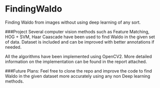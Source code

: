 # FindingWaldo
Finding Waldo from images without using deep learning of any sort.

###Project
Several computer vision methods such as Feature Matching, HOG + SVM, Haar Caascade have been used to find Waldo in the given set of data. Dataset is included and can be improved with better annotations if needed. 

All the algorithms have been implemented using OpenCV2. More detailed information on the implementation can be found in the report attached.

###Future Plans:
Feel free to clone the repo and improve the code to find Waldo in the given dataset more accurately using any non Deep learning methods.
